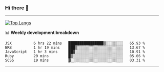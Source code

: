 ### Hi there 👋

-------
[![Top Langs](https://github-readme-stats.vercel.app/api/top-langs/?username=ashish-r)](https://github.com/anuraghazra/github-readme-stats)

📊 **Weekly development breakdown**
<!--START_SECTION:waka-->
```text
JSX          6 hrs 22 mins   ████████████████▒░░░░░░░░   65.93 % 
ERB          1 hr 19 mins    ███▒░░░░░░░░░░░░░░░░░░░░░   13.67 % 
JavaScript   1 hr 3 mins     ██▓░░░░░░░░░░░░░░░░░░░░░░   10.91 % 
Ruby         29 mins         █▒░░░░░░░░░░░░░░░░░░░░░░░   05.06 % 
SCSS         19 mins         ▓░░░░░░░░░░░░░░░░░░░░░░░░   03.31 % 
```
<!--END_SECTION:waka-->
-------

<!--
**ashish-r/ashish-r** is a ✨ _special_ ✨ repository because its `README.md` (this file) appears on your GitHub profile.

Here are some ideas to get you started:

- 🔭 I’m currently working on ...
- 🌱 I’m currently learning ...
- 👯 I’m looking to collaborate on ...
- 🤔 I’m looking for help with ...
- 💬 Ask me about ...
- 📫 How to reach me: ...
- 😄 Pronouns: ...
- ⚡ Fun fact: ...
-->
